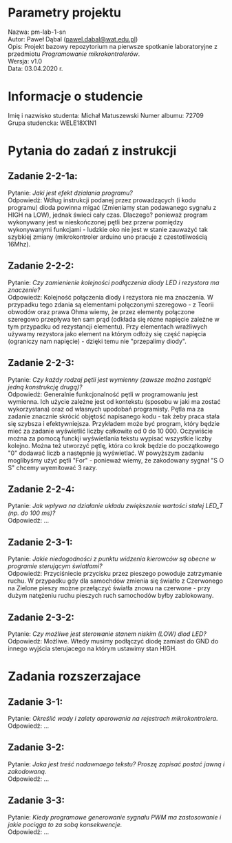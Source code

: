 # Parametry projektu
Nazwa:  pm-lab-1-sn  
Autor:  Paweł Dąbal (pawel.dabal@wat.edu.pl)  
Opis:   Projekt bazowy repozytorium na pierwsze spotkanie laboratoryjne z przedmiotu *Programowanie mikrokontrolerów*.  
Wersja: v1.0  
Data:   03.04.2020 r.  

# Informacje o studencie
Imię i nazwisko studenta:   Michał Matuszewski 
Numer albumu:               72709  
Grupa studencka:            WELE18X1N1

# Pytania do zadań z instrukcji
## Zadanie 2-2-1a:
Pytanie:    *Jaki jest efekt działania programu?*  
Odpowiedź:  Wdług instrukcji podanej przez prowadzących (i kodu programu) dioda powinna migać (Zmieniamy stan podawanego sygnału z HIGH na LOW), jednak świeci cały czas. Dlaczego?
            ponieważ program wykonywany jest w nieskończonej pętli bez przerw pomiędzy wykonywanymi funkcjami - ludzkie oko nie jest w stanie zauważyć tak szybkiej zmiany (mikrokontroler arduino uno pracuje z czestotliwością 16Mhz).

## Zadanie 2-2-2:
Pytanie:    *Czy zamienienie kolejności podłączenia diody LED i rezystora ma znaczenie?*  
Odpowiedź:  Kolejność połączenia diody i rezystora nie ma znaczenia. W przypadku tego zdania są elementami połączonymi szeregowo - z Teorii obwodów oraz prawa Ohma wiemy,
            że przez elementy połączone szeregowo przepływa ten sam prąd (odkłada się rózne napięcie zależne w tym przypadku od rezystancji elementu). Przy elementach wrażliwych
            używamy rezystora jako element na którym odłoży się część napięcia (ograniczy nam napięcie) - dzięki temu nie "przepalimy diody".

## Zadanie 2-2-3:
Pytanie:    *Czy każdy rodzaj pętli jest wymienny (zawsze można zastąpić jedną konstrukcję drugą)?*  
Odpowiedź:  Generalnie funkcjonalność pętli w programowaniu jest wymienna. Ich użycie zależne jest od kontekstu (sposobu w jaki ma zostać wykorzystana) oraz od własnych upodobań
            programisty. Pętla ma za zadanie znacznie skrócić objętość napisanego kodu - tak żeby praca stała się szybsza i efektywniejsza. Przykładem może być program, który będzie mieć za zadanie wyświetlić liczby całkowite od 0 do 10 000. Oczywiście można za pomocą funckji wyświetlania tekstu wypisać wszystkie liczby kolejno. Można też utworzyć pętlę, która co krok będzie do początkowego "0" dodawać liczb a następnie ją wyświetlać. W powyższym zadaniu moglibyśmy użyć pętli "For" - ponieważ wiemy, że zakodowany sygnał "S O S" chcemy wyemitować 3 razy.

## Zadanie 2-2-4:
Pytanie:    *Jak wpływa na działanie układu zwiększenie wartości stałej LED_T (np. do 100 ms)?*  
Odpowiedź:  ...

## Zadanie 2-3-1:
Pytanie:    *Jakie niedogodności z punktu widzenia kierowców są obecne w programie sterującym światłami?*  
Odpowiedź:  Przyciśniecie przycisku przez pieszego powoduje zatrzymanie ruchu. W przypadku gdy dla samochdów zmienia się światło z Czerwonego na Zielone pieszy możne przełączyć
            światła znowu na czerwone - przy dużym natężeniu ruchu pieszych ruch samochodów byłby zablokowany.

## Zadanie 2-3-2:
Pytanie:    *Czy możliwe jest sterowanie stanem niskim (LOW) diod LED?*  
Odpowiedź:  Możliwe. Wtedy musimy podłączyć diodę zamiast do GND do innego wyjścia sterujacego na którym ustawimy stan HIGH.

# Zadania rozszerzajace
## Zadanie 3-1:
Pytanie:    *Określić wady i zalety operowania na rejestrach mikrokontrolera.*  
Odpowiedź:  ...

## Zadanie 3-2:
Pytanie:    *Jaka jest treść nadawnaego tekstu? Proszę zapisać postać jawną i zakodowaną.*  
Odpowiedź:  ...

## Zadanie 3-3:
Pytanie:    *Kiedy programowe generowanie sygnału PWM ma zastosowanie i jakie pociąga to za sobą konsekwencje.*  
Odpowiedź:  ...
